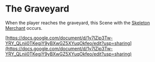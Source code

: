 # The Graveyard

When the player reaches the graveyard, this Scene with the [Skeleton Merchant](NPCs.md) occurs.

[https://docs.google.com/document/d/1y7lZip3Tw-YRY_QLnii0TKegjY9yBXwGZ5XYuqOkfeo/edit?usp=sharing](https://docs.google.com/document/d/1y7lZip3Tw-YRY_QLnii0TKegjY9yBXwGZ5XYuqOkfeo/edit?usp=sharing)